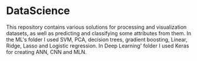 # DataScience
This repository contains various solutions for processing and visualization datasets, as well as predicting and classifying some attributes
from them. In the ML's folder I used SVM, PCA, decision trees, gradient boosting, Linear, Ridge, Lasso and Logistic regression. In Deep
Learning' folder I used Keras for creating ANN, CNN and MLN.

